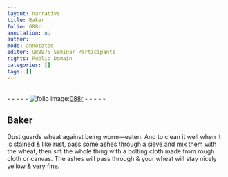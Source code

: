 ```yaml
---
layout: narrative
title: Baker
folio: 088r
annotation: no
author:
mode: annotated
editor: GR8975 Seminar Participants
rights: Public Domain
categories: []
tags: []
---
```


 <br/>- - - - - <a href="http://gallica.bnf.fr/ark:/12148/btv1b10500001g/f181.image"><img src="../assets/photo-icon.png" alt="folio image: " style="display:inline-block; margin-bottom:-3px;"/>088r</a> - - - - - <br/> 
## Baker

 
 Dust guards wheat against being worm—eaten. And to clean it well when it is stained & like rust, pass some ashes through a sieve and mix them with the wheat, then sift the whole thing with a bolting cloth made from rough cloth or canvas. The ashes will pass through & your wheat will stay nicely yellow & very fine. 
 